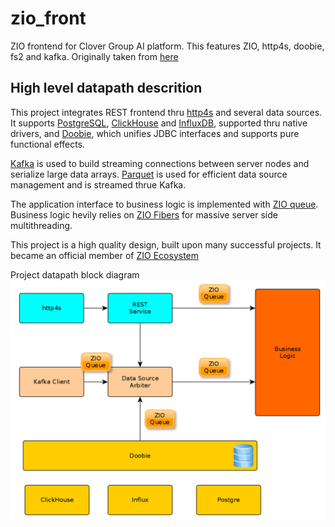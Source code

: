 # zio_front
ZIO frontend for Clover Group AI platform. This features ZIO, http4s, doobie, fs2 and kafka. Originally taken from [here](https://github.com/mschuwalow/zio-todo-backend)

## High level datapath descrition
This project integrates REST frontend thru [http4s](https://http4s.org/) and several data sources. It supports [PostgreSQL](https://www.postgresql.org/), [ClickHouse](https://clickhouse.yandex/) and [InfluxDB](https://www.influxdata.com/), supported thru native drivers, and [Doobie](https://tpolecat.github.io/doobie/), which unifies JDBC interfaces and supports pure functional effects. 

[Kafka](https://kafka.apache.org/) is used to build streaming connections between server nodes and serialize large data arrays.
[Parquet](https://parquet.apache.org/) is used for efficient data source management and is streamed thrue Kafka.

The application interface to business logic is implemented with [ZIO queue](https://zio.dev/docs/datatypes/datatypes_queue). Business logic hevily relies on [ZIO Fibers](https://zio.dev/docs/datatypes/datatypes_fiber) for massive server side multithreading.

This project is a high quality design, built upon many successful projects. It became an official member of [ZIO Ecosystem](https://zio.dev/docs/resources/resources)

Project datapath block diagram ![datapath](doc/arch.png)
